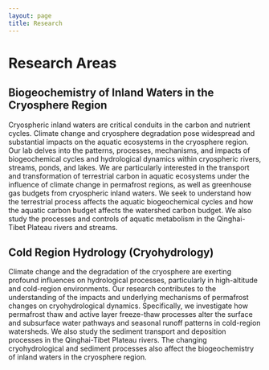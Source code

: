 ```yaml
---
layout: page
title: Research
---
```

# Research Areas

## Biogeochemistry of Inland Waters in the Cryosphere Region

Cryospheric inland waters are critical conduits in the carbon and nutrient cycles. Climate change and cryosphere degradation pose widespread and substantial impacts on the aquatic ecosystems in the cryosphere region. Our lab delves into the patterns, processes, mechanisms, and impacts of biogeochemical cycles and hydrological dynamics within cryospheric rivers, streams, ponds, and lakes. We are particularly interested in the transport and transformation of terrestrial carbon in aquatic ecosystems under the influence of climate change in permafrost regions, as well as greenhouse gas budgets from cryospheric inland waters. We seek to understand how the terrestrial process affects the aquatic biogeochemical cycles and how the aquatic carbon budget affects the watershed carbon budget. We also study the processes and controls of aquatic metabolism in the Qinghai-Tibet Plateau rivers and streams.
 
## Cold Region Hydrology (Cryohydrology)

Climate change and the degradation of the cryosphere are exerting profound influences on hydrological processes, particularly in high-altitude and cold-region environments. Our research contributes to the understanding of the impacts and underlying mechanisms of permafrost changes on cryohydrological dynamics. Specifically, we investigate how permafrost thaw and active layer freeze-thaw processes alter the surface and subsurface water pathways and seasonal runoff patterns in cold-region watersheds. We also study the sediment transport and deposition processes in the Qinghai-Tibet Plateau rivers. The changing cryohydrological and sediment processes also affect the biogeochemistry of inland waters in the cryosphere region.
